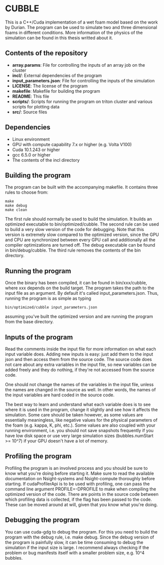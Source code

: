 # CUBBLE
This is a C++/Cuda implementation of a wet foam model based on the work by
Durian. The program can be used to simulate two and three dimensional foams
in different conditions. More information of the physics of the simulation
can be found in this thesis writted about it.

## Contents of the repository
- **array.params**:
    File for controlling the inputs of an array job on the cluster
- **incl/**:
    External dependencies of the program
- **input_parameters.json**:
    File for controlling the inputs of the simulation
- **LICENSE**:
    The license of the program
- **makefile**:
    Makefile for building the program
- **README**:
    This file
- **scripts/**:
    Scripts for running the program on triton cluster and various scripts
    for plotting data
- **src/**:
    Source files

## Dependencies
- Linux environment
- GPU with compute capability 7.x or higher (e.g. Volta V100)
- Cuda 10.1.243 or higher
- gcc 6.5.0 or higher
- The contents of the incl directory

## Building the program
The program can be built with the accompanying makefile.
It contains three rules to choose from:
```
make
make debug
make clean
```
The first rule should normally be used to build the simulation. It builds
an optimized executable to bin/optimized/cubble. The second rule can be used
to build a very slow version of the code for debugging. Note that this version
is extremely slow compared to the optimized version, since the GPU and CPU are
synchronized between every GPU call and additionally all the compiler
optimizations are turned off. The debug executable can be found in
bin/debug/cubble. The third rule removes the contents of the bin directory.

## Running the program
Once the binary has been compiled, it can be found in bin/xxx/cubble, where
xxx depends on the build target. The program takes the path to the input file
as an argument. By default it's called input_parameters.json. Thus, running
the program is as simple as typing
```
bin/optimized/cubble input_parameters.json
```
assuming you've built the optimized version and are running the program from
the base directory.

## Inputs of the program
Read the comments inside the input file for more information on what each
input variable does. Adding new inputs is easy: just add them to the input
json and then access them from the source code. The source code does not
care about any extra variables in the input file, so new variables can be added
freely and they do nothing, if they're not accessed from the source code.

One should not change the names of the variables in the input file, unless
the names are changed in the source as well. In other words, the names of the
input variables are hard coded in the source code.

The best way to learn and understand what each variable does is to see where
it is used in the program, change it slightly and see how it affects the
simulation. Some care should be taken however, as some values are essentially
meaningless, like negative values for the physical parameters of the foam
(e.g. kappa, K, phi, etc.). Some values are also coupled with your running
environment, i.e. you should not save snapshots frequently if you have low disk
space or use very large simulation sizes (bubbles.numStart >= 10^7) if your
GPU doesn't have a lot of memory.

## Profiling the program
Profiling the program is an involved process and you should be sure to know
what you're doing before starting it. Make sure to read the available
documentation on Nsight-systems and Nsight-compute thoroughly before starting.
If cudaProfilerApi is to be used with profiling, one can pass the command line
argument PROFILE=-DPROFILE to make when compiling the optimized version of the
code. There are points in the source code between which profiling data is
collected, if the flag has been passed to the code. These can be moved around
at will, given that you know what you're doing.

## Debugging the program
You can use cuda-gdg to debug the program. For this you need to build the
program with the debug rule, i.e. make debug. Since the debug version of the
program is painfully slow, it can be time consuming to debug the simulation
if the input size is large. I recommend always checking if the problem or bug
manifests itself with a smaller problem size, e.g. 10^4 bubbles.
